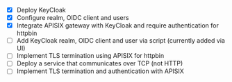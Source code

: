 - [x] Deploy KeyCloak
- [x] Configure realm, OIDC client and users
- [x] Integrate APISIX gateway with KeyCloak and require authentication for httpbin
- [ ] Add KeyCloak realm, OIDC client and user via script (currently added via UI)
- [ ] Implement TLS termination using APISIX for httpbin
- [ ] Deploy a service that communicates over TCP (not HTTP)
- [ ] Implement TLS termination and authentication with APISIX
